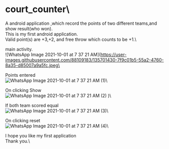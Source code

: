 # court_counter\
A android application ,which record the points of two different teams,and show result(who won).\
This is my first android application.\
Valid point(s) are +3,+2, and free throw which counts to be +1.\

main activity.\
![WhatsApp Image 2021-10-01 at 7 37 21 AM](https://user-images.githubusercontent.com/88109183/135701430-7f9c01b5-55a2-4760-8a35-d85007a9a5fc.jpeg\

Points entered\
![WhatsApp Image 2021-10-01 at 7 37 21 AM (1)](https://user-images.githubusercontent.com/88109183/135701435-090e269c-8eca-4824-967e-1a26b0858af2.jpeg)\

On clicking Show\
![WhatsApp Image 2021-10-01 at 7 37 21 AM (2)](https://user-images.githubusercontent.com/88109183/135701438-99fe2fe2-a228-4763-b972-5ea0acfe7df2.jpeg)
)\

If both team scored equal\
![WhatsApp Image 2021-10-01 at 7 37 21 AM (3)](https://user-images.githubusercontent.com/88109183/135701440-db458833-5156-440f-8f9f-4cddc270f574.jpeg)\

On clicking reset\
![WhatsApp Image 2021-10-01 at 7 37 21 AM (4)](https://user-images.githubusercontent.com/88109183/135701446-8b6ec2b3-fa88-4855-b04a-fdf559981f3c.jpeg)\

I hope you like my first application\
Thank you.\





